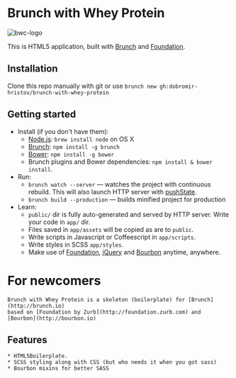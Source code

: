# Brunch with Whey Protein
![bwc-logo](http://brunch.io/images/svg/brunch.svg)

This is HTML5 application, built with [Brunch](http://brunch.io) and [Foundation](http://foundation.zurb.com).

## Installation
Clone this repo manually with git or use `brunch new gh:dobromir-hristov/brunch-with-whey-protein`

## Getting started
* Install (if you don't have them):
    * [Node.js](http://nodejs.org): `brew install node` on OS X
    * [Brunch](http://brunch.io): `npm install -g brunch`
    * [Bower](http://bower.io): `npm install -g bower`
    * Brunch plugins and Bower dependencies: `npm install & bower install`.
* Run:
    * `brunch watch --server` — watches the project with continuous rebuild. This will also launch HTTP server with [pushState](https://developer.mozilla.org/en-US/docs/Web/Guide/API/DOM/Manipulating_the_browser_history).
    * `brunch build --production` — builds minified project for production
* Learn:
    * `public/` dir is fully auto-generated and served by HTTP server.  Write your code in `app/` dir.
    * Files saved in `app/assets` will be copied as are to `public`.
    * Write scripts in Javascript or Coffeescript in `app/scripts`.
    * Write styles in SCSS `app/styles`.
    * Make use of [Foundation](http://foundation.zurb.com), [jQuery](http://jquery.com) and [Bourbon](http://bourbon.io) anytime, anywhere.
# For newcomers
    Brunch with Whey Protein is a skeleton (boilerplate) for [Brunch](http://brunch.io)
    based on [Foundation by Zurb](http://foundation.zurb.com) and [Bourbon](http://bourbon.io)
## Features
    * HTML5Boilerplate.
    * SCSS styling along with CSS (but who needs it when you got sass)
    * Bourbon mixins for better SASS 
